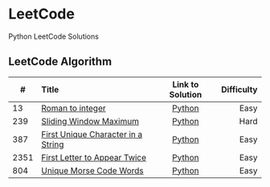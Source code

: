 # LeetCode

Python LeetCode Solutions


## LeetCode Algorithm

| #    | Title                                                                                                              |                                    Link to Solution                                     | Difficulty |
|------|:-------------------------------------------------------------------------------------------------------------------|:---------------------------------------------------------------------------------------:|-----------:|
| 13   | [Roman to integer](https://leetcode.com/problems/roman-to-integer/)                                                |  [Python](https://github.com/maatkara/LeetCode/blob/main/easy/roman_to_integer_13.py)   |       Easy |
| 239  | [Sliding Window Maximum](https://leetcode.com/problems/sliding-window-maximum/)                                    | [Python](https://github.com/maatkara/LeetCode/blob/main/hard/sliding_window_max_239.py) |       Hard |
| 387  | [First Unique Character in a String](https://leetcode.com/problems/first-unique-character-in-a-string/)            | [Python](https://github.com/maatkara/LeetCode/blob/main/easy/first_unique_ch_string.py) |       Easy |
| 2351 | [First Letter to Appear Twice](https://leetcode.com/problems/first-letter-to-appear-twice/)                        |     [Python](https://github.com/maatkara/LeetCode/blob/main/easy/first_letter_2.py)     |       Easy |
| 804  | [Unique Morse Code Words](https://leetcode.com/problems/unique-morse-code-words/)                                  |  [Python](https://github.com/maatkara/LeetCode/blob/main/easy/unique_morse_code_words_804.py)   | Easy            |



